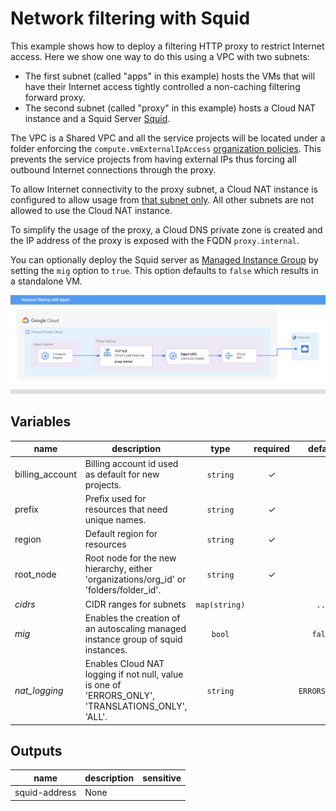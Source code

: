 # Network filtering with Squid

This example shows how to deploy a filtering HTTP proxy to restrict Internet access. Here we show one way to do this using a VPC with two subnets:

- The first subnet (called "apps" in this example) hosts the VMs that will have their Internet access tightly controlled a non-caching filtering forward proxy.
- The second subnet (called "proxy" in this example) hosts a Cloud NAT instance and a Squid Server [Squid](http://www.squid-cache.org/).

The VPC is a Shared VPC and all the service projects will be located under a folder enforcing the `compute.vmExternalIpAccess` [organization policies](https://cloud.google.com/resource-manager/docs/organization-policy/org-policy-constraints). This prevents the service projects from having external IPs thus forcing all outbound Internet connections through the proxy.

To allow Internet connectivity to the proxy subnet, a Cloud NAT instance is configured to allow usage from [that subnet only](https://cloud.google.com/nat/docs/using-nat#specify_subnet_ranges_for_nat). All other subnets are not allowed to use the Cloud NAT instance.

To simplify the usage of the proxy, a Cloud DNS private zone is created and the IP address of the proxy is exposed with the FQDN `proxy.internal`.

You can optionally deploy the Squid server as [Managed Instance Group](https://cloud.google.com/compute/docs/instance-groups) by setting the `mig` option to `true`. This option defaults to `false` which results in a standalone VM.

![High-level diagram](squid.png "High-level diagram")

<!-- BEGIN TFDOC -->
## Variables

| name | description | type | required | default |
|---|---|:---: |:---:|:---:|
| billing_account | Billing account id used as default for new projects. | <code title="">string</code> | ✓ |  |
| prefix | Prefix used for resources that need unique names. | <code title="">string</code> | ✓ |  |
| region | Default region for resources | <code title="">string</code> | ✓ |  |
| root_node | Root node for the new hierarchy, either 'organizations/org_id' or 'folders/folder_id'. | <code title="">string</code> | ✓ |  |
| *cidrs* | CIDR ranges for subnets | <code title="map&#40;string&#41;">map(string)</code> |  | <code title="&#123;&#10;apps  &#61; &#34;10.0.0.0&#47;24&#34;&#10;proxy &#61; &#34;10.0.1.0&#47;28&#34;&#10;&#125;">...</code> |
| *mig* | Enables the creation of an autoscaling managed instance group of squid instances. | <code title="">bool</code> |  | <code title="">false</code> |
| *nat_logging* | Enables Cloud NAT logging if not null, value is one of 'ERRORS_ONLY', 'TRANSLATIONS_ONLY', 'ALL'. | <code title="">string</code> |  | <code title="">ERRORS_ONLY</code> |

## Outputs

| name | description | sensitive |
|---|---|:---:|
| squid-address | None |  |
<!-- END TFDOC -->
